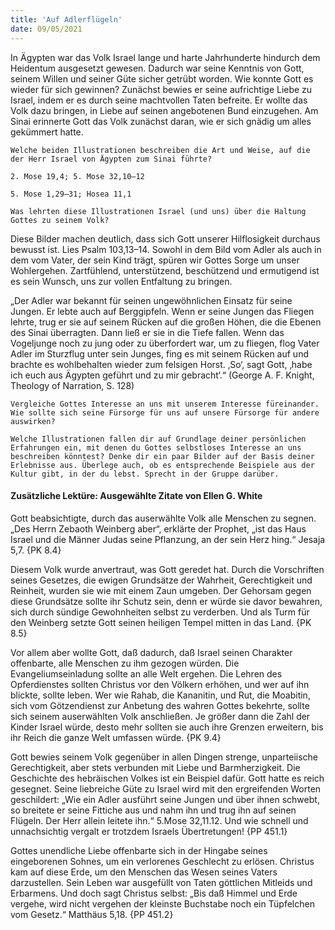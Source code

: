 ```yaml
---
title: 'Auf Adlerflügeln'
date: 09/05/2021
---
```


In Ägypten war das Volk Israel lange und harte Jahrhunderte hindurch dem Heidentum ausgesetzt gewesen. Dadurch war seine Kenntnis von Gott, seinem Willen und seiner Güte sicher getrübt worden. Wie konnte Gott es wieder für sich gewinnen? Zunächst bewies er seine aufrichtige Liebe zu Israel, indem er es durch seine machtvollen Taten befreite. Er wollte das Volk dazu bringen, in Liebe auf seinen angebotenen Bund einzugehen. Am Sinai erinnerte Gott das Volk zunächst daran, wie er sich gnädig um alles gekümmert hatte.

`Welche beiden Illustrationen beschreiben die Art und Weise, auf die der Herr Israel von Ägypten zum Sinai führte?`

`2. Mose 19,4; 5. Mose 32,10–12`

`5. Mose 1,29–31; Hosea 11,1`

`Was lehrten diese Illustrationen Israel (und uns) über die Haltung Gottes zu seinem Volk?`

Diese Bilder machen deutlich, dass sich Gott unserer Hilflosigkeit durchaus bewusst ist. Lies Psalm 103,13–14. Sowohl in dem Bild vom Adler als auch in dem vom Vater, der sein Kind trägt, spüren wir Gottes Sorge um unser Wohlergehen. Zartfühlend, unterstützend, beschützend und ermutigend ist es sein Wunsch, uns zur vollen Entfaltung zu bringen.

„Der Adler war bekannt für seinen ungewöhnlichen Einsatz für seine Jungen. Er lebte auch auf Berggipfeln. Wenn er seine Jungen das Fliegen lehrte, trug er sie auf seinem Rücken auf die großen Höhen, die die Ebenen des Sinai überragten. Dann ließ er sie in die Tiefe fallen. Wenn das Vogeljunge noch zu jung oder zu überfordert war, um zu fliegen, flog Vater Adler im Sturzflug unter sein Junges, fing es mit seinem Rücken auf und brachte es wohlbehalten wieder zum felsigen Horst. ‚So‘, sagt Gott, ‚habe ich euch aus Ägypten geführt und zu mir gebracht‘.“ (George A. F. Knight, Theology of Narration,
S. 128)

`Vergleiche Gottes Interesse an uns mit unserem Interesse füreinander. Wie sollte sich seine Fürsorge für uns auf unsere Fürsorge für andere auswirken?`

`Welche Illustrationen fallen dir auf Grundlage deiner persönlichen Erfahrungen ein, mit denen du Gottes selbstloses Interesse an uns beschreiben könntest? Denke dir ein paar Bilder auf der Basis deiner Erlebnisse aus. Überlege auch, ob es entsprechende Beispiele aus der Kultur gibt, in der du lebst. Sprecht in der Gruppe darüber.`

#### Zusätzliche Lektüre: Ausgewählte Zitate von Ellen G. White

Gott beabsichtigte, durch das auserwählte Volk alle Menschen zu segnen. „Des Herrn Zebaoth Weinberg aber“, erklärte der Prophet, „ist das Haus Israel und die Männer Judas seine Pflanzung, an der sein Herz hing.“ Jesaja 5,7. {PK 8.4}

Diesem Volk wurde anvertraut, was Gott geredet hat. Durch die Vorschriften seines Gesetzes, die ewigen Grundsätze der Wahrheit, Gerechtigkeit und Reinheit, wurden sie wie mit einem Zaun umgeben. Der Gehorsam gegen diese Grundsätze sollte ihr Schutz sein, denn er würde sie davor bewahren, sich durch sündige Gewohnheiten selbst zu verderben. Und als Turm für den Weinberg setzte Gott seinen heiligen Tempel mitten in das Land. {PK 8.5}

Vor allem aber wollte Gott, daß dadurch, daß Israel seinen Charakter offenbarte, alle Menschen zu ihm gezogen würden. Die Evangeliumseinladung sollte an alle Welt ergehen. Die Lehren des Opferdienstes sollten Christus vor den Völkern erhöhen, und wer auf ihn blickte, sollte leben. Wer wie Rahab, die Kananitin, und Rut, die Moabitin, sich vom Götzendienst zur Anbetung des wahren Gottes bekehrte, sollte sich seinem auserwählten Volk anschließen. Je größer dann die Zahl der Kinder Israel würde, desto mehr sollten sie auch ihre Grenzen erweitern, bis ihr Reich die ganze Welt umfassen würde. {PK 9.4}

Gott bewies seinem Volk gegenüber in allen Dingen strenge, unparteiische Gerechtigkeit, aber stets verbunden mit Liebe und Barmherzigkeit. Die Geschichte des hebräischen Volkes ist ein Beispiel dafür. Gott hatte es reich gesegnet. Seine liebreiche Güte zu Israel wird mit den ergreifenden Worten geschildert: „Wie ein Adler ausführt seine Jungen und über ihnen schwebt, so breitete er seine Fittiche aus und nahm ihn und trug ihn auf seinen Flügeln. Der Herr allein leitete ihn.“ 5.Mose 32,11.12. Und wie schnell und unnachsichtig vergalt er trotzdem Israels Übertretungen! {PP 451.1}

Gottes unendliche Liebe offenbarte sich in der Hingabe seines eingeborenen Sohnes, um ein verlorenes Geschlecht zu erlösen. Christus kam auf diese Erde, um den Menschen das Wesen seines Vaters darzustellen. Sein Leben war ausgefüllt von Taten göttlichen Mitleids und Erbarmens. Und doch sagt Christus selbst: „Bis daß Himmel und Erde vergehe, wird nicht vergehen der kleinste Buchstabe noch ein Tüpfelchen vom Gesetz.“ Matthäus 5,18. {PP 451.2}